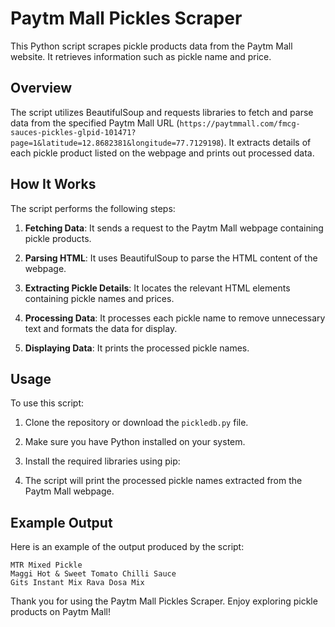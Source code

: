 # Paytm Mall Pickles Scraper

This Python script scrapes pickle products data from the Paytm Mall website. It retrieves information such as pickle name and price.

## Overview

The script utilizes BeautifulSoup and requests libraries to fetch and parse data from the specified Paytm Mall URL (`https://paytmmall.com/fmcg-sauces-pickles-glpid-101471?page=1&latitude=12.8682381&longitude=77.7129198`). It extracts details of each pickle product listed on the webpage and prints out processed data.

## How It Works

The script performs the following steps:

1. **Fetching Data**: It sends a request to the Paytm Mall webpage containing pickle products.

2. **Parsing HTML**: It uses BeautifulSoup to parse the HTML content of the webpage.

3. **Extracting Pickle Details**: It locates the relevant HTML elements containing pickle names and prices.

4. **Processing Data**: It processes each pickle name to remove unnecessary text and formats the data for display.

5. **Displaying Data**: It prints the processed pickle names.

## Usage

To use this script:

1. Clone the repository or download the `pickledb.py` file.

2. Make sure you have Python installed on your system.

3. Install the required libraries using pip:

4. The script will print the processed pickle names extracted from the Paytm Mall webpage.

## Example Output

Here is an example of the output produced by the script:

```
MTR Mixed Pickle
Maggi Hot & Sweet Tomato Chilli Sauce
Gits Instant Mix Rava Dosa Mix
```


Thank you for using the Paytm Mall Pickles Scraper. Enjoy exploring pickle products on Paytm Mall!


